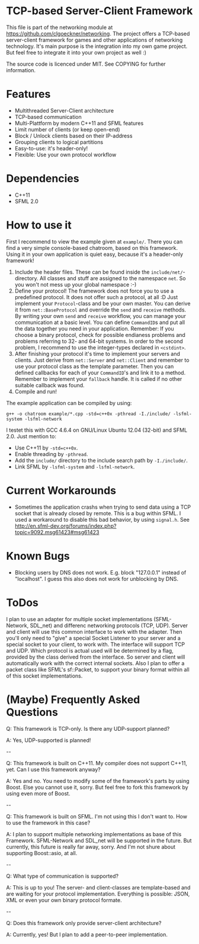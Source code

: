 # TCP-based Server-Client Framework

This file is part of the networking module at https://github.com/clgoeckner/networking. The project offers a TCP-based server-client framework for games and other applications of networking technology. It's main purpose is the integration into my own game project. But feel free to integrate it into your own project as well :) 

The source code is licenced under MIT. See COPYING for further information.

# Features

 - Multithreaded Server-Client architecture
 - TCP-based communication
 - Multi-Plattform by modern C++11 and SFML features
 - Limit number of clients (or keep open-end)
 - Block / Unlock clients based on their IP-address
 - Grouping clients to logical partitions
 - Easy-to-use: it's header-only!
 - Flexible: Use your own protocol workflow

# Dependencies

 - C++11
 - SFML 2.0

# How to use it

First I recommend to view the example given at `example/`. There you can find a very simple console-based chatroom, based on this framework. Using it in your own application is quiet easy, because it's a header-only framework!

 1. Include the header files. These can be found inside the `include/net/`-directory. All classes and stuff are assigned to the namespace `net`. So you won't not mess up your global namespace :-) 
 2. Define your protocol! The framework does not force you to use a predefined protocol. It does not offer such a protocol, at all :D Just implement your `Protocol`-class and be your own master. You can derive it from `net::BaseProtocol` and override the `send` and `receive` methods. By writing your own `send` and `receive` workflow, you can manage your communication at a basic level. You can define `CommandID`s and put all the data together you need in your application. Remember: If you choose a binary protocol, check for possible endianess problems and problems referring to 32- and 64-bit systems. In order to the second problem, I recommend to use the integer-types declared in `<cstdint>`.
 3. After finishing your protocol it's time to implement your servers and clients. Just derive from `net::Server` and `net::Client` and remember to use your protocol class as the template parameter. Then you can defined callbacks for each of your `CommandID`'s and link it to a method. Remember to implement your `fallback` handle. It is called if no other suitable callback was found.
 4. Compile and run!
 
The example application can be compiled by using:

    g++ -o chatroom example/*.cpp -std=c++0x -pthread -I./include/ -lsfml-system -lsfml-network

I testet this with GCC 4.6.4 on GNU/Linux Ubuntu 12.04 (32-bit) and SFML 2.0. Just mention to:

 - Use C++11 by `-std=c++0x`.
 - Enable threading by `-pthread`.
 - Add the `include/` directory to the include search path by `-I./include/`.
 - Link SFML by `-lsfml-system` and `-lsfml-network`.

# Current Workarounds

 - Sometimes the application crashs when trying to send data using a TCP socket
    that is already closed by remote. This is a bug within SFML. I used a
    workaround to disable this bad behavior, by using `signal.h`.
    See http://en.sfml-dev.org/forums/index.php?topic=9092.msg61423#msg61423

# Known Bugs

 - Blocking users by DNS does not work. E.g. block "127.0.0.1" instead of
    "localhost". I guess this also does not work for unblocking by DNS.

# ToDos

I plan to use an adapter for multiple socket implementations (SFML-Network,
SDL_net) and differenc networking protocols (TCP, UDP). Server and client
will use this common interface to work with the adapter. Then you'll only
need to "give" a special Socket Listener to your server and a special
socket to your client, to work with. The interface will support TCP and
UDP. Which protocol is actual used will be determined by a flag, provided
by the class derived from the interface. So server and client will
automatically work with the correct internal sockets. Also I plan to offer
a packet class like SFML's sf::Packet, to support your binary format within
all of this socket implementations.

# (Maybe) Frequently Asked Questions

Q: This framework is TCP-only. Is there any UDP-support planned?

A: Yes, UDP-supported is planned!

--

Q: This framework is built on C++11. My compiler does not support C++11, yet. Can I use this framework anyway?

A: Yes and no. You need to modify some of the framework's parts by using Boost. Else you cannot use it, sorry. But feel free to fork this framework by using even more of Boost.

--

Q: This framework is built on SFML. I'm not using this I don't want to. How to use the framework in this case?

A: I plan to support multiple networking implementations as base of this Framework. SFML-Network and SDL_net will be supported in the future. But currently, this future is really far away, sorry. And I'm not shure about supporting Boost::asio, at all.

--

Q: What type of communication is supported?

A: This is up to you! The server- and client-classes are template-based and are waiting for your protocol implementation. Everything is possible: JSON, XML or even your own binary protocol formate.

--

Q: Does this framework only provide server-client architecture?

A: Currently, yes! But I plan to add a peer-to-peer implementation.
